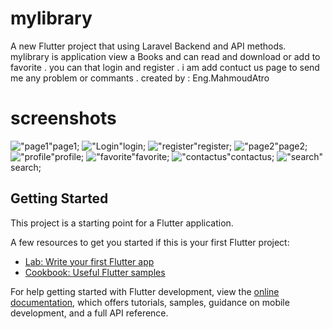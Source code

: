# mylibrary

A new Flutter project that using Laravel Backend and API methods.
mylibrary is application view a Books and can read and download or add to favorite . 
you can that login and register .
i am add contuct us page to send me any problem or commants .
created by : Eng.MahmoudAtro

# screenshots
!["page1"](screenshots/page1.png)page1;
!["Login"](screenshots/login.png)login;
!["register"](screenshots/register.png)register;
!["page2"](screenshots/page2.png)page2;
!["profile"](screenshots/profile.png)profile;
!["favorite"](screenshots/favorite.png)favorite;
!["contactus"](screenshots/contact.png)contactus;
!["search"](screenshots/search.png)search;


## Getting Started

This project is a starting point for a Flutter application.

A few resources to get you started if this is your first Flutter project:

- [Lab: Write your first Flutter app](https://docs.flutter.dev/get-started/codelab)
- [Cookbook: Useful Flutter samples](https://docs.flutter.dev/cookbook)

For help getting started with Flutter development, view the
[online documentation](https://docs.flutter.dev/), which offers tutorials,
samples, guidance on mobile development, and a full API reference.
